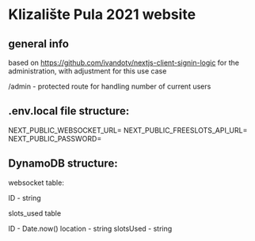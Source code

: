 # Klizalište Pula 2021 website

## general info

based on https://github.com/ivandotv/nextjs-client-signin-logic for the administration, with adjustment for this use case

/admin - protected route for handling number of current users

## .env.local file structure:

NEXT_PUBLIC_WEBSOCKET_URL=
NEXT_PUBLIC_FREESLOTS_API_URL=
NEXT_PUBLIC_PASSWORD=

## DynamoDB structure:

websocket table: 

ID - string

slots_used table

ID - Date.now()
location - string
slotsUsed - string

